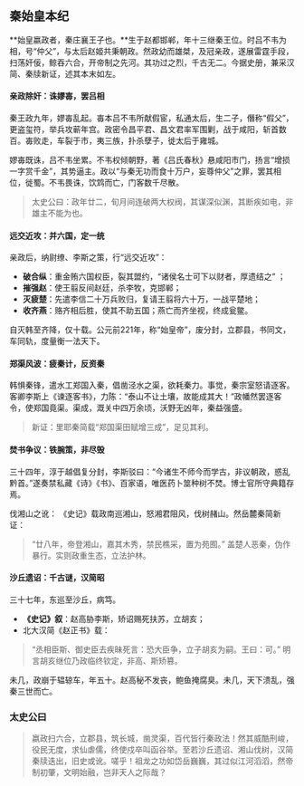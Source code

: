 ## 秦始皇本纪
**始皇嬴政者，秦庄襄王子也​​。**生于赵都邯郸，年十三继秦王位。时吕不韦为相，号“仲父”，与太后赵姬共秉朝政。然政幼而雄桀，及冠亲政，遂展雷霆手段，扫荡奸佞，鲸吞六合，开帝制之先河。其功过之烈，千古无二。今据史册，兼采汉简、秦牍新证，述其本末如左。

#### 亲政除奸：诛嫪毐，罢吕相​​

秦王政九年，嫪毐乱起。毐本吕不韦所献假宦，私通太后，生二子，僭称“假父”，更盗玺符，举兵攻蕲年宫。政密令昌平君、昌文君率军围剿，战于咸阳，斩首数百。毐败走，车裂于市，夷三族，扑杀孽子，徙太后于雍城。

嫪毐既诛，吕不韦坐累。不韦权倾朝野，著《吕氏春秋》悬咸阳市门，扬言“增损一字赏千金”，其势逼主。政以“与秦无功而食十万户，妄尊仲父”之罪，罢其相位，徙蜀。不韦畏诛，饮鸩而亡，门客数千尽散。

> 太史公曰​​：政年廿二，旬月间连破两大权阀，其谋深似渊，其断疾如电，非雄主不能为也。
>

#### 远交近攻：并六国，定一统​​

亲政后，纳尉缭、李斯之策，行“远交近攻”：

- **破合纵**：重金贿六国权臣，裂其盟约，“诸侯名士可下以财者，厚遗结之” ；
- **摧强赵**：使王翦反间赵廷，杀李牧，克邯郸；
- **灭疲楚**：先遣李信二十万兵败归，复请王翦将六十万，一战平楚地；
- **收齐燕**：赂齐相后胜，使其不助五国；燕亡而齐坐视，终成瓮鳖。

自灭韩至齐降，仅十载。公元前221年，称“始皇帝”，废分封，立郡县，书同文，车同轨，度量衡一法天下。

#### 郑渠风波：疲秦计，反资秦​​

韩惧秦锋，遣水工郑国入秦，倡凿泾水之渠，欲耗秦力。事觉，秦宗室怒请逐客。客卿李斯上《谏逐客书》，力陈：“泰山不让土壤，故能成其大！”政幡然罢逐客令，使郑国竟渠。渠成，溉关中四万余顷，沃野无凶年，秦益强盛。

> 新证​​：里耶秦简载“郑国渠田赋增三成”，足见其利。
>

#### 焚书争议：铁腕策，非尽毁​​

三十四年，淳于越倡复分封，李斯驳曰：“今诸生不师今而学古，非议朝政，惑乱黔首。”遂奏禁私藏《诗》《书》、百家语，唯医药卜筮种树不焚。博士官所守典籍存焉。

伐湘山之讹​​：
《史记》载政南巡湘山，怒湘君阻风，伐树赭山。然岳麓秦简新证：

> “廿八年，帝登湘山，嘉其木秀，禁民樵采，置为苑囿。”
> 盖楚人恶秦，伪作暴行。实则政重生态，立法护林。

#### 沙丘遗诏：千古谜，汉简昭​​

三十七年，东巡至沙丘，病笃。

- **《史记》叙**：赵高胁李斯，矫诏赐死扶苏，立胡亥；
- 北大汉简《赵正书》载：

> “丞相臣斯、御史臣去疾昧死言：恐大臣争，立子胡亥为嗣。王曰：可。”
> 明言胡亥继位乃政临终钦定，非高、斯矫篡。

未几，政崩于辒辌车，年五十。赵高秘不发丧，鲍鱼掩腐臭。未几，天下溃乱，强秦三世而亡。

### **太史公曰​​**

> 嬴政扫六合，立郡县，筑长城，凿灵渠，百代皆行秦政法！然其威酷刑峻，役民无度，求仙虐儒，终使戍卒叫函谷举。至若沙丘遗诏、湘山伐树，汉简秦牍迭出，旧史或讹。嗟乎！祖龙之功如岱岳巍巍，其过似江河滔滔，然帝制初肇，文明始融，岂非天人之际哉？